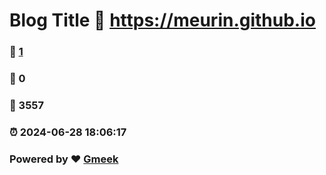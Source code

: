 # Blog Title :link: https://meurin.github.io 
### :page_facing_up: [1](https://meurin.github.io/tag.html) 
### :speech_balloon: 0 
### :hibiscus: 3557 
### :alarm_clock: 2024-06-28 18:06:17 
### Powered by :heart: [Gmeek](https://github.com/Meekdai/Gmeek)
